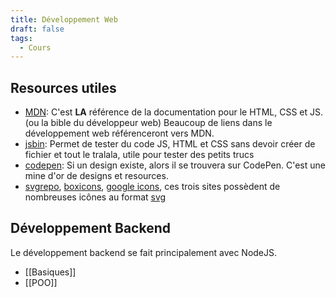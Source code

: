 ```yaml
---
title: Développement Web
draft: false
tags:
  - Cours
---
```

## Resources utiles

- [MDN](https://developer.mozilla.org/fr/): C'est **LA** référence de la documentation pour le HTML, CSS et JS. (ou la bible du développeur web) Beaucoup de liens dans le développement web référenceront vers MDN.
- [jsbin](https://jsbin.com/): Permet de tester du code JS, HTML et CSS sans devoir créer de fichier et tout le tralala, utile pour tester des petits trucs
- [codepen](https://codepen.io/): Si un design existe, alors il se trouvera sur CodePen. C'est une mine d'or de designs et resources.
- [svgrepo](https://www.svgrepo.com/), [boxicons](https://boxicons.com/), [google icons](https://fonts.google.com/icons), ces trois sites possèdent de nombreuses icônes au format [svg](https://developer.mozilla.org/fr/docs/Web/SVG)

## Développement Backend

Le développement backend se fait principalement avec NodeJS.
- [[Basiques]]
- [[POO]]

